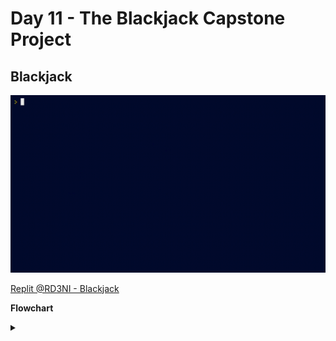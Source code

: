 
# Day 11 - The Blackjack Capstone Project
## Blackjack

![](blackjack.gif)

[Replit @RD3NI - Blackjack](https://replit.com/@RD3NI/blackjack)



**Flowchart**
<details><summary></summary>
<p>

![](blackjack_flowchart.png)
  
</p>
</details>

#


